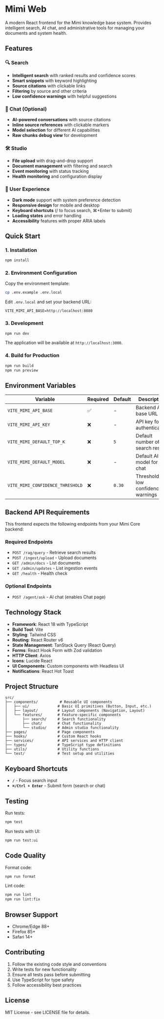 # Mimi Web

A modern React frontend for the Mimi knowledge base system. Provides intelligent search, AI chat, and administrative tools for managing your documents and system health.

## Features

### 🔍 Search

- **Intelligent search** with ranked results and confidence scores
- **Smart snippets** with keyword highlighting
- **Source citations** with clickable links
- **Filtering** by source and other criteria
- **Low confidence warnings** with helpful suggestions

### 💬 Chat (Optional)

- **AI-powered conversations** with source citations
- **Inline source references** with clickable markers
- **Model selection** for different AI capabilities
- **Raw chunks debug view** for development

### 🛠️ Studio

- **File upload** with drag-and-drop support
- **Document management** with filtering and search
- **Event monitoring** with status tracking
- **Health monitoring** and configuration display

### 🎨 User Experience

- **Dark mode** support with system preference detection
- **Responsive design** for mobile and desktop
- **Keyboard shortcuts** (/ to focus search, ⌘+Enter to submit)
- **Loading states** and error handling
- **Accessibility** features with proper ARIA labels

## Quick Start

### 1. Installation

```bash
npm install
```

### 2. Environment Configuration

Copy the environment template:

```bash
cp .env.example .env.local
```

Edit `.env.local` and set your backend URL:

```env
VITE_MIMI_API_BASE=http://localhost:8080
```

### 3. Development

```bash
npm run dev
```

The application will be available at `http://localhost:3000`.

### 4. Build for Production

```bash
npm run build
npm run preview
```

## Environment Variables

| Variable                         | Required | Default | Description                           |
| -------------------------------- | -------- | ------- | ------------------------------------- |
| `VITE_MIMI_API_BASE`             | ✅       | -       | Backend API base URL                  |
| `VITE_MIMI_API_KEY`              | ❌       | -       | API key for authentication            |
| `VITE_MIMI_DEFAULT_TOP_K`        | ❌       | `5`     | Default number of search results      |
| `VITE_MIMI_DEFAULT_MODEL`        | ❌       | -       | Default AI model for chat             |
| `VITE_MIMI_CONFIDENCE_THRESHOLD` | ❌       | `0.30`  | Threshold for low confidence warnings |

## Backend API Requirements

This frontend expects the following endpoints from your Mimi Core backend:

### Required Endpoints

- `POST /rag/query` - Retrieve search results
- `POST /ingest/upload` - Upload documents
- `GET /admin/docs` - List documents
- `GET /admin/updates` - List ingestion events
- `GET /health` - Health check

### Optional Endpoints

- `POST /agent/ask` - AI chat (enables Chat page)

## Technology Stack

- **Framework**: React 18 with TypeScript
- **Build Tool**: Vite
- **Styling**: Tailwind CSS
- **Routing**: React Router v6
- **State Management**: TanStack Query (React Query)
- **Forms**: React Hook Form with Zod validation
- **HTTP Client**: Axios
- **Icons**: Lucide React
- **UI Components**: Custom components with Headless UI
- **Notifications**: React Hot Toast

## Project Structure

```
src/
├── components/          # Reusable UI components
│   ├── ui/             # Basic UI primitives (Button, Input, etc.)
│   ├── layout/         # Layout components (Navigation, Layout)
│   └── features/       # Feature-specific components
│       ├── search/     # Search functionality
│       ├── chat/       # Chat functionality
│       └── studio/     # Admin studio functionality
├── pages/              # Page components
├── hooks/              # Custom React hooks
├── services/           # API services and HTTP client
├── types/              # TypeScript type definitions
├── utils/              # Utility functions
└── test/               # Test setup and utilities
```

## Keyboard Shortcuts

- **`/`** - Focus search input
- **`⌘/Ctrl + Enter`** - Submit form (search or chat)

## Testing

Run tests:

```bash
npm test
```

Run tests with UI:

```bash
npm run test:ui
```

## Code Quality

Format code:

```bash
npm run format
```

Lint code:

```bash
npm run lint
npm run lint:fix
```

## Browser Support

- Chrome/Edge 88+
- Firefox 85+
- Safari 14+

## Contributing

1. Follow the existing code style and conventions
2. Write tests for new functionality
3. Ensure all tests pass before submitting
4. Use TypeScript for type safety
5. Follow accessibility best practices

## License

MIT License - see LICENSE file for details.
